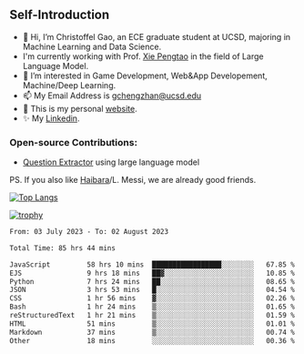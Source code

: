## Self-Introduction
- 👋 Hi, I’m Christoffel Gao, an ECE graduate student at UCSD, majoring in Machine Learning and Data Science.
- I'm currently working with Prof. [Xie Pengtao](https://pengtaoxie.github.io/) in the field of Large Language Model.
- 👀 I’m interested in Game Development, Web&App Developement, Machine/Deep Learning.
- 📫 My Email Address is gchengzhan@ucsd.edu
- 🌱 This is my personal [website](https://gaochengzhan.github.io/).
- ✨ My [Linkedin](https://www.linkedin.com/in/chengzhan-christoffel-gao/).

### Open-source Contributions:
- [Question Extractor](https://github.com/nestordemeure/question_extractor) using large language model

PS. If you also like [Haibara](https://www.detectiveconanworld.com/wiki/Ai_Haibara)/L. Messi, we are already good friends.

[![Top Langs](https://github-readme-stats.vercel.app/api/top-langs/?username=gaochengzhan&layout=compact&exclude_repo=CNN-based-Image-Recognition-for-AsianGiant-Hornets,Machine-Learning-and-Data-Computing-Tongji,NLP-on-Blogs-during-COVID-19-Pandemic,CSE258-Web-Mining-and-Recommder-System,Stock-Prediction-using-LSTM-Model)](https://github.com/anuraghazra/github-readme-stats)

[![trophy](https://github-profile-trophy.vercel.app/?username=gaochengzhan&theme=flat&row=1&margin-w=12)](https://github.com/ryo-ma/github-profile-trophy)

<!--START_SECTION:waka-->

```txt
From: 03 July 2023 - To: 02 August 2023

Total Time: 85 hrs 44 mins

JavaScript         58 hrs 10 mins  █████████████████░░░░░░░░   67.85 %
EJS                9 hrs 18 mins   ██▓░░░░░░░░░░░░░░░░░░░░░░   10.85 %
Python             7 hrs 24 mins   ██░░░░░░░░░░░░░░░░░░░░░░░   08.65 %
JSON               3 hrs 53 mins   █░░░░░░░░░░░░░░░░░░░░░░░░   04.54 %
CSS                1 hr 56 mins    ▓░░░░░░░░░░░░░░░░░░░░░░░░   02.26 %
Bash               1 hr 24 mins    ▒░░░░░░░░░░░░░░░░░░░░░░░░   01.65 %
reStructuredText   1 hr 21 mins    ▒░░░░░░░░░░░░░░░░░░░░░░░░   01.59 %
HTML               51 mins         ▒░░░░░░░░░░░░░░░░░░░░░░░░   01.01 %
Markdown           37 mins         ▒░░░░░░░░░░░░░░░░░░░░░░░░   00.74 %
Other              18 mins         ░░░░░░░░░░░░░░░░░░░░░░░░░   00.36 %
```

<!--END_SECTION:waka-->

<!---
gaochengzhan/gaochengzhan is a ✨ special ✨ repository because its `README.md` (this file) appears on your GitHub profile.
You can click the Preview link to take a look at your changes.
--->
